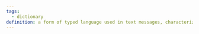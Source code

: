 ```yaml
---
tags:
  - dictionary
definition: a form of typed language used in text messages, characterized by the omission of words and the use of abbreviations, letter/number homophones and emoticons
---
```

